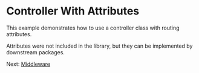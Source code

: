 # Controller With Attributes

This example demonstrates how to use a controller class with routing attributes.

Attributes were not included in the library, but they can be implemented by
downstream packages.

Next: [Middleware](../../Middleware/)
